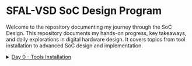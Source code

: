 # SFAL-VSD SoC Design Program
Welcome to the repository documenting my journey through the SoC Design. This repository documents my hands-on progress, key takeaways, and daily explorations in digital hardware design. It covers topics from tool installation to advanced SoC design and implementation.

<details> 

  <summary><a href="https://github.com/Dhruvid98/SFAL-VSD-SoC-Design/blob/main/Day%200/README.md" target="_blank">Day 0 - Tools Installation</a></summary>

</details>
